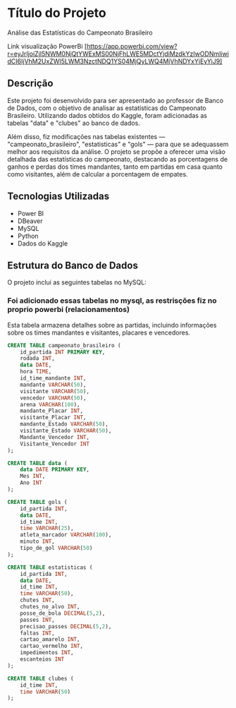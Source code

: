 # Título do Projeto

Análise das Estatísticas do Campeonato Brasileiro

Link visualização PowerBi [https://app.powerbi.com/view?r=eyJrIjoiZjI5NWM0NjQtYWExMS00NjFhLWE5MDctYjdiMzdkYzIwODNmIiwidCI6IjVhM2UxZWI5LWM3NzctNDQ1YS04MjQyLWQ4MjVhNDYxYjEyYiJ9]

## Descrição

Este projeto foi desenvolvido para ser apresentado ao professor de Banco de Dados, com o objetivo de analisar as estatísticas do Campeonato Brasileiro. Utilizando dados obtidos do Kaggle, foram adicionadas as tabelas "data" e "clubes" ao banco de dados. 

Além disso, fiz modificações nas tabelas existentes — "campeonato_brasileiro", "estatisticas" e "gols" — para que se adequassem melhor aos requisitos da análise. O projeto se propõe a oferecer uma visão detalhada das estatísticas do campeonato, destacando as porcentagens de ganhos e perdas dos times mandantes, tanto em partidas em casa quanto como visitantes, além de calcular a porcentagem de empates.

## Tecnologias Utilizadas

- Power BI
- DBeaver
- MySQL
- Python
- Dados do Kaggle

## Estrutura do Banco de Dados

O projeto inclui as seguintes tabelas no MySQL:

### Foi adicionado essas tabelas no mysql, as restrisções fiz no proprio powerbi (relacionamentos)
Esta tabela armazena detalhes sobre as partidas, incluindo informações sobre os times mandantes e visitantes, placares e vencedores.
```sql
CREATE TABLE campeonato_brasileiro (
    id_partida INT PRIMARY KEY,
    rodada INT,
    data DATE,
    hora TIME,
    id_time_mandante INT,
    mandante VARCHAR(50),
    visitante VARCHAR(50),
    vencedor VARCHAR(50),
    arena VARCHAR(100),
    mandante_Placar INT,
    visitante_Placar INT,
    mandante_Estado VARCHAR(50),
    visitante_Estado VARCHAR(50),
    Mandante_Vencedor INT,
    Visitante_Vencedor INT
);

CREATE TABLE data (
    data DATE PRIMARY KEY,
    Mes INT,
    Ano INT
);

CREATE TABLE gols (
    id_partida INT,
    data DATE,
    id_time INT,
    time VARCHAR(25),
    atleta_marcador VARCHAR(100),
    minuto INT,
    tipo_de_gol VARCHAR(50)
);

CREATE TABLE estatisticas (
    id_partida INT,
    data DATE,
    id_time INT,
    time VARCHAR(50),
    chutes INT,
    chutes_no_alvo INT,
    posse_de_bola DECIMAL(5,2),
    passes INT,
    precisao_passes DECIMAL(5,2),
    faltas INT,
    cartao_amarelo INT,
    cartao_vermelho INT,
    impedimentos INT,
    escanteios INT
);

CREATE TABLE clubes (
    id_time INT,
    time VARCHAR(50)
);






